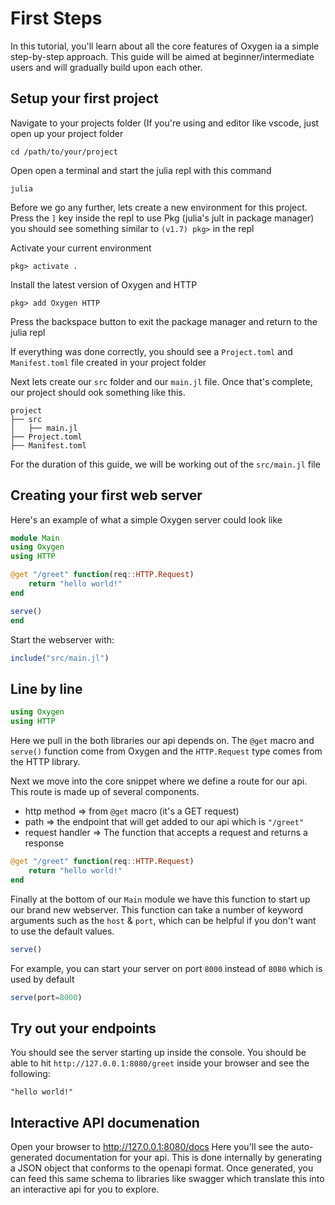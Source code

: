 # First Steps

In this tutorial, you'll learn about all the core features of Oxygen ia a simple step-by-step approach.
This guide will be aimed at beginner/intermediate users and will gradually build upon each other. 

## Setup your first project

Navigate to your projects folder (If you're using and editor like vscode, just open up your project folder

`cd /path/to/your/project`

Open open a terminal and start the julia repl with this command

```
julia
```

Before we go any further, lets create a new environment for this project.
Press the `]` key inside the repl to use Pkg (julia's jult in package manager) 
you should see something similar to `(v1.7) pkg>` in the repl

Activate your current environment 

```
pkg> activate .
```

Install the latest version of Oxygen and HTTP

```
pkg> add Oxygen HTTP
```

Press the backspace button to exit the package manager and return to the julia repl

If everything was done correctly, you should see a `Project.toml` and `Manifest.toml` 
file created in your project folder

Next lets create our `src` folder and our `main.jl` file. Once that's complete, our project 
should ook something like this.

```
project
├── src
│   ├── main.jl
├── Project.toml
├── Manifest.toml

```

For the duration of this guide, we will be working out of the `src/main.jl` file 

## Creating your first web server

Here's an example of what a simple Oxygen server could look like

```julia
module Main 
using Oxygen
using HTTP

@get "/greet" function(req::HTTP.Request)
    return "hello world!"
end

serve()
end
```

Start the webserver with:

```julia
include("src/main.jl")
```

## Line by line

```julia
using Oxygen
using HTTP
```

Here we pull in the both libraries our api depends on. The `@get` macro and `serve()` function come from Oxygen
and the `HTTP.Request` type comes from the HTTP library.

Next we move into the core snippet where we define a route for our api. This route is made up of several components.
- http method  => from `@get` macro (it's a GET request)
- path => the endpoint that will get added to our api which is `"/greet"`
- request handler => The function that accepts a request and returns a response

```julia
@get "/greet" function(req::HTTP.Request)
    return "hello world!"
end
```

Finally at the bottom of our `Main` module we have this function to start up our brand new webserver.
This function can take a number of keyword arguments such as the `host` & `port`, which can be helpful if you don't want to use the default values.

```julia
serve()
```

For example, you can start your server on port `8000` instead of `8080` which is used by default
```julia
serve(port=8000)
```

## Try out your endpoints

You should see the server starting up inside the console. 
You should be able to hit `http://127.0.0.1:8080/greet` inside your browser and see the following:
```
"hello world!"
```


## Interactive API documenation

Open your browser to http://127.0.0.1:8080/docs
Here you'll see the auto-generated documentation for your api. 
This is done internally by generating a JSON object that conforms to the openapi format. 
Once generated, you can feed this same schema to libraries like swagger which translate this 
into an interactive api for you to explore.
